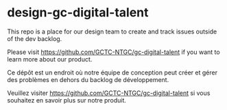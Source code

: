 # design-gc-digital-talent
This repo is a place for our design team to create and track issues outside of the dev backlog.

Please visit https://github.com/GCTC-NTGC/gc-digital-talent if you want to learn more about our product.


Ce dépôt est un endroit où notre équipe de conception peut créer et gérer des problèmes en dehors du backlog de développement.

Veuillez visiter https://github.com/GCTC-NTGC/gc-digital-talent si vous souhaitez en savoir plus sur notre produit.
